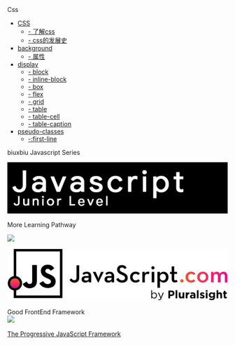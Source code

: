 <!-- <img class="logo" src="img/logo.png" /> -->

<div class="sideBarTitle">Css</div>

* [CSS ](base/#Css)
    * [- 了解css ](base/#Css)
    * [- css的发展史 ](base/#css的发展史)
* [background ](background/#background)
    * [- 属性 ](background/#属性)
* [display ](display/#display)
    * [- block ](display/#display)
    * [- inline-block ](display/#inline-block)
    * [- box ](display/#box)
    * [- flex ](display/#flex)
    * [- grid ](display/#grid)
    * [- table ](display/#table)
    * [- table-cell ](display/#table-cell)
    * [- table-caption ](display/#table-caption)
* [pseudo-classes ](pseudo-classes/#first-line)
    * [-:first-line ](pseudo-classes/#first-line)

<!-- * [- 链接里面套链接](base/#链接里面套链接) -->
<!-- * [- color](base/#color) -->


<div class="MoreWay">biuxbiu Javascript Series</div>

<a class="developerLogo" href="http://javascript-junior.biuxbiu.design/" target="_blank"><img src="img/javascript-junior-level.png"></a>

<div class="MoreWay">More Learning Pathway</div>

<a class="developerLogo" href="https://developer.mozilla.org/zh-CN/docs/Web/JavaScript" target="_blank"><img src="https://developer.mozilla.org/static/img/web-docs-sprite.22a6a085cf14.svg"></a>


<a class="developerLogo" href="https://www.javascript.com/" target="_blank"><img src="img/js-logo.png"></a>


<div class="MoreWay">Good FrontEnd Framework</div>

<a class="vueLogo" href="https://cn.vuejs.org/" target="_blank">
<img src="https://cn.vuejs.org/images/logo.png">
<p>The Progressive JavaScript Framework</p>
</a>

